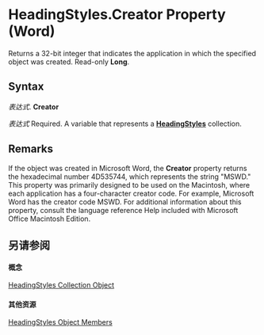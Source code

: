 
# HeadingStyles.Creator Property (Word)

Returns a 32-bit integer that indicates the application in which the specified object was created. Read-only  **Long**.


## Syntax

 _表达式_. **Creator**

 _表达式_ Required. A variable that represents a **[HeadingStyles](be882a12-1264-8f7e-415b-b8bcbf28e703.md)** collection.


## Remarks

If the object was created in Microsoft Word, the  **Creator** property returns the hexadecimal number 4D535744, which represents the string "MSWD." This property was primarily designed to be used on the Macintosh, where each application has a four-character creator code. For example, Microsoft Word has the creator code MSWD. For additional information about this property, consult the language reference Help included with Microsoft Office Macintosh Edition.


## 另请参阅


#### 概念


[HeadingStyles Collection Object](be882a12-1264-8f7e-415b-b8bcbf28e703.md)
#### 其他资源


[HeadingStyles Object Members](http://msdn.microsoft.com/library/1fa4e0b8-e97b-3a51-a688-3ad4d3b5d135%28Office.15%29.aspx)
